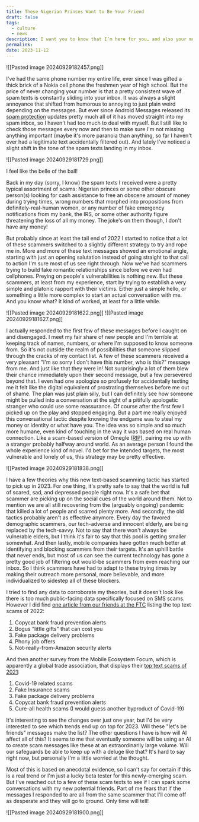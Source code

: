 ```yaml
---
title: These Nigerian Princes Want to Be Your Friend
draft: false
tags:
  - culture
  - news
description: I want you to know that I’m here for you… and also your money
permalink: 
date: 2023-11-12
---
```


![[Pasted image 20240929182457.png]]

I've had the same phone number my entire life, ever since I was gifted a thick brick of a Nokia cell phone the freshmen year of high school. But the price of never changing your number is that a pretty consistent wave of spam texts is constantly sliding into your inbox. It was always a slight annoyance that shifted from humorous to annoying to just plain weird depending on the messages. But ever since Android Messages released its [spam protection](https://www.theverge.com/2019/1/3/18166628/android-messages-spam-protection-privacy-google) updates pretty much all of it has moved straight into my spam inbox, so I haven't had too much to deal with myself. But I still like to check those messages every now and then to make sure I'm not missing anything important (maybe it's more paranoia than anything, so far I haven't ever had a legitimate text accidentally filtered out). And lately I've noticed a slight shift in the tone of the spam texts landing in my inbox.

![[Pasted image 20240929181729.png]]

I feel like the belle of the ball!

Back in my day (sorry, I know) the spam texts I received were a pretty typical assortment of scams: Nigerian princes or some other obscure person(s) looking for cash assistance to free an obscene amount of money during trying times, wrong numbers that morphed into propositions from definitely-real-human women, or any number of fake emergency notifications from my bank, the IRS, or some other authority figure threatening the loss of all my money. The joke's on them though, I don't have any money!

But probably since at least the tail end of 2022 I started to notice that a lot of these scammers switched to a slightly different strategy to try and rope me in. More and more of these text messages showed an emotional angle, starting with just an opening salutation instead of going straight to that call to action I'm sure most of us see right through. Now we've had scammers trying to build fake romantic relationships since before we even had cellphones. Preying on people's vulnerabilities is nothing new. But these scammers, at least from my experience, start by trying to establish a very simple and platonic rapport with their victims. Either just a simple hello, or something a little more complex to start an actual conversation with me. And you know what? It kind of worked, at least for a little while.

![[Pasted image 20240929181622.png]]
![[Pasted image 20240929181627.png]]

I actually responded to the first few of these messages before I caught on and disengaged. I meet my fair share of new people and I'm terrible at keeping track of names, numbers, or where I'm supposed to know someone from. So it's not outside the realm of possibilities that someone slipped through the cracks of my contact list. A few of these scammers received a very pleasant "I'm so sorry I don't have this number, who is this?" message from me. And just like that they were in! Not surprisingly a lot of them blew their chance immediately upon their second message, but a few persevered beyond that. I even had one apologize so profusely for accidentally texting me it felt like the digital equivalent of prostrating themselves before me out of shame. The plan was just plain silly, but I can definitely see how someone might be pulled into a conversation at the sight of a pitifully apologetic stranger who could use some reassurance. Of course after the first few I picked up on the play and stopped engaging. But a part me really enjoyed this conversational tactic despite knowing the endgame was to steal my money or identity or what have you. The idea was so simple and so much more humane, even kind of touching in the way it was based on real human connection. Like a scam-based version of Omegle ([RIP](https://www.theverge.com/2023/11/9/23953620/omegle-anonymous-video-chat-shut-down-online-safety)), pairing me up with a stranger probably halfway around world. As an average person I found the whole experience kind of novel. I'd bet for the intended targets, the most vulnerable and lonely of us, this strategy may be pretty effective.

![[Pasted image 20240929181838.png]]

I have a few theories why this new text-based scamming tactic has started to pick up in 2023. For one thing, it's pretty safe to say that the world is full of scared, sad, and depressed people right now. It's a safe bet that scammer are picking up on the social cues of the world around them. Not to mention we are all still recovering from the (arguably ongoing) pandemic that killed a lot of people and scarred plenty more. And secondly, the old tactics probably aren't as effective anymore. Every day the favored demographic scammers, our tech-adverse and innocent elderly, are being replaced by the tech-savvy. Not to say that there won't always be vulnerable elders, but I think it's fair to say that this pool is getting smaller somewhat. And then lastly, mobile companies have gotten much better at identifying and blocking scammers from their targets. It's an uphill battle that never ends, but most of us can see the current technology has gone a pretty good job of filtering out would-be scammers from even reaching our inbox. So I think scammers have had to adapt to these trying times by making their outreach more personal, more believable, and more individualized to sidestep all of these blockers.

I tried to find any data to corroborate my theories, but it doesn't look like there is too much public-facing data specifically focused on SMS scams. However I did find [one article from our friends at the FTC](https://www.ftc.gov/news-events/data-visualizations/data-spotlight/2023/06/iykyk-top-text-scams-2022) listing the top text scams of 2022:

1. Copycat bank fraud prevention alerts
2. Bogus "little gifts" that can cost you
3. Fake package delivery problems
4. Phony job offers
5. Not-really-from-Amazon security alerts

And then another survey from the Mobile Ecosystem Focum, which is apparently a global trade association, that displays their [top text scams of 2021](https://mobileecosystemforum.com/2022/02/18/top-five-text-message-scams-in-2021/):

1. Covid-19 related scams
2. Fake Insurance scams
3. Fake package delivery problems
4. Copycat bank fraud prevention alerts
5. Cure-all health scams (I would guess another byproduct of Covid-19)

It's interesting to see the changes over just one year, but I'd be very interested to see which trends end up on top for 2023. Will these "let's be friends" messages make the list? The other questions I have is how will AI affect all of this? It seems to me that eventually someone will be using an AI to create scam messages like these at an extraordinarily large volume. Will our safeguards be able to keep up with a deluge like that? It's hard to say right now, but personally I'm a little worried at the thought.

Most of this is based on anecdotal evidence, so I can't say for certain if this is a real trend or I'm just a lucky beta tester for this newly-emerging scam. But I've reached out to a few of these scam texts to see if I can spark some conversations with my new potential friends. Part of me fears that if the messages I responded to are all from the same scammer that I'll come off as desperate and they will go to ground. Only time will tell!

![[Pasted image 20240929181900.png]]